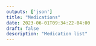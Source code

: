 ```yaml
---
outputs: ['json']
title: "Medications"
date: 2023-06-01T09:34:22-04:00
draft: false
description: "Medication list"
---
```

